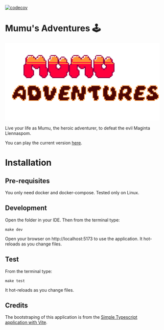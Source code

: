 [![codecov](https://codecov.io/gh/jscoobyced/jsc-mu-game/graph/badge.svg?token=F75QPGEUI3)](https://codecov.io/gh/jscoobyced/jsc-mu-game)

# Mumu's Adventures 🕹️

![Mumu's Adventures](/code/public/assets/images/mumu-adventures.png)

Live your life as Mumu, the heroic adventurer, to defeat the evil Maginta Llennaspom.

You can play the current version [here](https://mumu.rochefolle.net).

# Installation

## Pre-requisites

You only need docker and docker-compose. Tested only on Linux.

## Development

Open the folder in your IDE. Then from the terminal type:

```
make dev
```

Open your browser on http://localhost:5173 to use the application. It hot-reloads as you change files.

## Test

From the terminal type:

```
make test
```

It hot-reloads as you change files.

## Credits

The bootstraping of this application is from the [Simple Typescript application with Vite](https://github.com/jscoobyced/jsc-vite-typescript).
